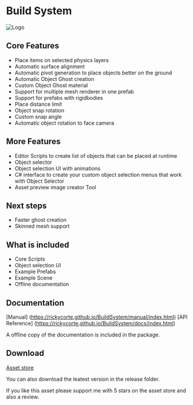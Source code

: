 # Build System

![Logo](https://d2ujflorbtfzji.cloudfront.net/package-screenshot/89490ebf-57f8-4196-93a0-23b7d5496d0c_scaled.jpg)

## Core Features

* Place items on selected physics layers
* Automatic surface alignment
* Automatic pivot generation to place objects better on the ground
* Automatic Object Ghost creation
* Custom Object Ghost material
* Support for multiple mesh renderer in one prefab
* Support for prefabs with rigidbodies
* Place distance limit
* Object snap rotation
* Custom snap angle
* Automatic object rotation to face camera

## More Features

* Editor Scripts to create list of objects that can be placed at runtime
* Object selector
* Object selection UI with animations
* C# interface to create your custom object selection menus that work with Object Selector
* Asset preview image creator Tool

## Next steps

* Faster ghost creation
* Skinned mesh support

## What is included

* Core Scripts
* Object selection UI
* Example Prefabs
* Example Scene
* Offline documentation

## Documentation

[Manual] (https://rickycorte.github.io/BuildSystem/manual/index.html)
[API Reference] (https://rickycorte.github.io/BuildSystem/docs/index.html)

A offline copy of the documentation is included in the package.

## Download

[Asset store](https://www.assetstore.unity3d.com/en/#!/content/84935)

You can also download the leatest version in the release folder.

If you like this asset please support me with 5 stars on the asset store and also a review.
